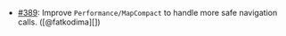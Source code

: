 * [#389](https://github.com/rubocop/rubocop-performance/issues/389): Improve `Performance/MapCompact` to handle more safe navigation calls. ([@fatkodima][])
